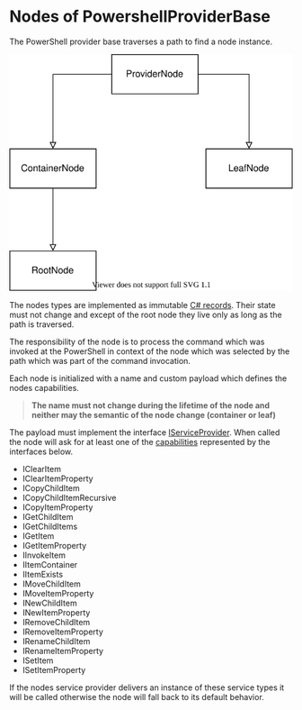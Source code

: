 # Nodes of PowershellProviderBase

The PowerShell provider base traverses a path to find a node instance.

![node types](./nodes.svg)

The nodes types are implemented as immutable [C# records](https://docs.microsoft.com/de-de/dotnet/csharp/language-reference/builtin-types/record).
Their state must not change and except of the root node they live only as long as the path is traversed.

The responsibility of the node is to process the command which was invoked at the PowerShell in context of the node which was selected by the path which was part of the command invocation.

Each node is initialized with a name and custom payload which defines the nodes capabilities.

> **The name must not change during the lifetime of the node and neither may the semantic of the node change (container or leaf)**

The payload must implement the interface [IServiceProvider](https://docs.microsoft.com/en-us/dotnet/api/system.iserviceprovider).
When called the node will ask for at least one of the [capabilities](../Capabilities/readme.md) represented by the interfaces below.

- IClearItem
- IClearItemProperty
- ICopyChildItem
- ICopyChildItemRecursive
- ICopyItemProperty
- IGetChildItem
- IGetChildItems
- IGetItem
- IGetItemProperty
- IInvokeItem
- IItemContainer
- IItemExists
- IMoveChildItem
- IMoveItemProperty
- INewChildItem
- INewItemProperty
- IRemoveChildItem
- IRemoveItemProperty
- IRenameChildItem
- IRenameItemProperty
- ISetItem
- ISetItemProperty

If the nodes service provider delivers an instance of these service types it will be called otherwise the node will fall back to its default behavior.